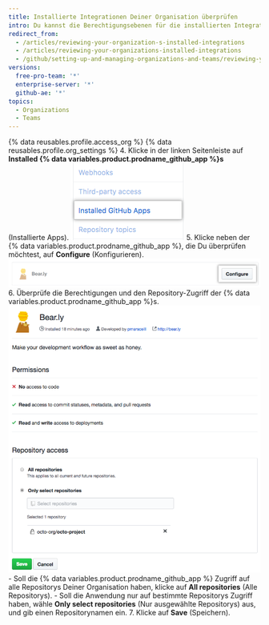 ```yaml
---
title: Installierte Integrationen Deiner Organisation überprüfen
intro: Du kannst die Berechtigungsebenen für die installierten Integrationen Deiner Organisation überprüfen und den Zugriff jeder Integration auf die Repositorys Deiner Organisation konfigurieren.
redirect_from:
  - /articles/reviewing-your-organization-s-installed-integrations
  - /articles/reviewing-your-organizations-installed-integrations
  - /github/setting-up-and-managing-organizations-and-teams/reviewing-your-organizations-installed-integrations
versions:
  free-pro-team: '*'
  enterprise-server: '*'
  github-ae: '*'
topics:
  - Organizations
  - Teams
---
```


{% data reusables.profile.access_org %}
{% data reusables.profile.org_settings %}
4. Klicke in der linken Seitenleiste auf **Installed {% data variables.product.prodname_github_app %}s** (Installierte Apps). ![Registerkarte „Installed {% data variables.product.prodname_github_app %}s“ (Installierte Apps) in der Seitenleiste mit den Organisationseinstellungen](/assets/images/help/organizations/org-settings-installed-github-apps.png)
5. Klicke neben der {% data variables.product.prodname_github_app %}, die Du überprüfen möchtest, auf **Configure** (Konfigurieren). ![Schaltfläche „Configure“ (Konfigurieren)](/assets/images/help/organizations/configure-installed-integration-button.png)
6. Überprüfe die Berechtigungen und den Repository-Zugriff der {% data variables.product.prodname_github_app %}s. ![Option zur Festlegung des Zugriffs der {% data variables.product.prodname_github_app %} auf alle oder ausgewählte Repositorys](/assets/images/help/organizations/toggle-integration-repo-access.png)
    - Soll die {% data variables.product.prodname_github_app %} Zugriff auf alle Repositorys Deiner Organisation haben, klicke auf **All repositories** (Alle Repositorys).
    - Soll die Anwendung nur auf bestimmte Repositorys Zugriff haben, wähle **Only select repositories** (Nur ausgewählte Repositorys) aus, und gib einen Repositorynamen ein.
7. Klicke auf **Save** (Speichern).
